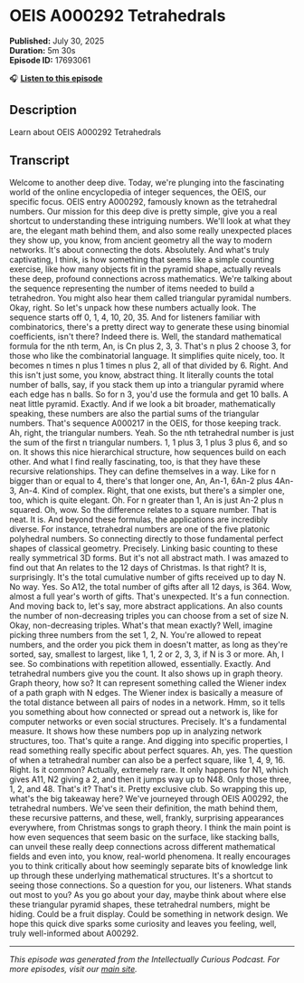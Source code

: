 # OEIS A000292 Tetrahedrals

**Published:** July 30, 2025  
**Duration:** 5m 30s  
**Episode ID:** 17693061

🎧 **[Listen to this episode](https://intellectuallycurious.buzzsprout.com/2529712/episodes/17693061-oeis-a000292-tetrahedrals)**

## Description

Learn about OEIS A000292 Tetrahedrals

## Transcript

Welcome to another deep dive. Today, we're plunging into the fascinating world of the online encyclopedia of integer sequences, the OEIS, our specific focus. OEIS entry A000292, famously known as the tetrahedral numbers. Our mission for this deep dive is pretty simple, give you a real shortcut to understanding these intriguing numbers. We'll look at what they are, the elegant math behind them, and also some really unexpected places they show up, you know, from ancient geometry all the way to modern networks. It's about connecting the dots. Absolutely. And what's truly captivating, I think, is how something that seems like a simple counting exercise, like how many objects fit in the pyramid shape, actually reveals these deep, profound connections across mathematics. We're talking about the sequence representing the number of items needed to build a tetrahedron. You might also hear them called triangular pyramidal numbers. Okay, right. So let's unpack how these numbers actually look. The sequence starts off 0, 1, 4, 10, 20, 35. And for listeners familiar with combinatorics, there's a pretty direct way to generate these using binomial coefficients, isn't there? Indeed there is. Well, the standard mathematical formula for the nth term, An, is Cn plus 2, 3, 3. That's n plus 2 choose 3, for those who like the combinatorial language. It simplifies quite nicely, too. It becomes n times n plus 1 times n plus 2, all of that divided by 6. Right. And this isn't just some, you know, abstract thing. It literally counts the total number of balls, say, if you stack them up into a triangular pyramid where each edge has n balls. So for n 3, you'd use the formula and get 10 balls. A neat little pyramid. Exactly. And if we look a bit broader, mathematically speaking, these numbers are also the partial sums of the triangular numbers. That's sequence A000217 in the OEIS, for those keeping track. Ah, right, the triangular numbers. Yeah. So the nth tetrahedral number is just the sum of the first n triangular numbers. 1, 1 plus 3, 1 plus 3 plus 6, and so on. It shows this nice hierarchical structure, how sequences build on each other. And what I find really fascinating, too, is that they have these recursive relationships. They can define themselves in a way. Like for n bigger than or equal to 4, there's that longer one, An, An-1, 6An-2 plus 4An-3, An-4. Kind of complex. Right, that one exists, but there's a simpler one, too, which is quite elegant. Oh. For n greater than 1, An is just An-2 plus n squared. Oh, wow. So the difference relates to a square number. That is neat. It is. And beyond these formulas, the applications are incredibly diverse. For instance, tetrahedral numbers are one of the five platonic polyhedral numbers. So connecting directly to those fundamental perfect shapes of classical geometry. Precisely. Linking basic counting to these really symmetrical 3D forms. But it's not all abstract math. I was amazed to find out that An relates to the 12 days of Christmas. Is that right? It is, surprisingly. It's the total cumulative number of gifts received up to day N. No way. Yes. So A12, the total number of gifts after all 12 days, is 364. Wow, almost a full year's worth of gifts. That's unexpected. It's a fun connection. And moving back to, let's say, more abstract applications. An also counts the number of non-decreasing triples you can choose from a set of size N. Okay, non-decreasing triples. What's that mean exactly? Well, imagine picking three numbers from the set 1, 2, N. You're allowed to repeat numbers, and the order you pick them in doesn't matter, as long as they're sorted, say, smallest to largest, like 1, 1, 2 or 2, 3, 3, if N is 3 or more. Ah, I see. So combinations with repetition allowed, essentially. Exactly. And tetrahedral numbers give you the count. It also shows up in graph theory. Graph theory, how so? It can represent something called the Wiener index of a path graph with N edges. The Wiener index is basically a measure of the total distance between all pairs of nodes in a network. Hmm, so it tells you something about how connected or spread out a network is, like for computer networks or even social structures. Precisely. It's a fundamental measure. It shows how these numbers pop up in analyzing network structures, too. That's quite a range. And digging into specific properties, I read something really specific about perfect squares. Ah, yes. The question of when a tetrahedral number can also be a perfect square, like 1, 4, 9, 16. Right. Is it common? Actually, extremely rare. It only happens for N1, which gives A11, N2 giving a 2, and then it jumps way up to N48. Only those three, 1, 2, and 48. That's it? That's it. Pretty exclusive club. So wrapping this up, what's the big takeaway here? We've journeyed through OEIS A00292, the tetrahedral numbers. We've seen their definition, the math behind them, these recursive patterns, and these, well, frankly, surprising appearances everywhere, from Christmas songs to graph theory. I think the main point is how even sequences that seem basic on the surface, like stacking balls, can unveil these really deep connections across different mathematical fields and even into, you know, real-world phenomena. It really encourages you to think critically about how seemingly separate bits of knowledge link up through these underlying mathematical structures. It's a shortcut to seeing those connections. So a question for you, our listeners. What stands out most to you? As you go about your day, maybe think about where else these triangular pyramid shapes, these tetrahedral numbers, might be hiding. Could be a fruit display. Could be something in network design. We hope this quick dive sparks some curiosity and leaves you feeling, well, truly well-informed about A00292.

---
*This episode was generated from the Intellectually Curious Podcast. For more episodes, visit our [main site](https://intellectuallycurious.buzzsprout.com).*
